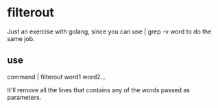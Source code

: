# filterout

Just an exercise with golang, since you can use | grep -v word to do the same job.

## use

command | filterout word1 word2...

It'll remove all the lines that contains any of the words passed as parameters.

